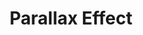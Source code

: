 ---
layout: module
title: Parallax Effect
authors: [korlibs]
category: Other
link: https://github.com/korlibs/korge-parallax/tree/main/korge-parallax
icon: /i/parallax.png
---